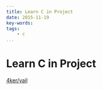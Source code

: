 ```yaml
---
title: Learn C in Project
date: 2015-11-19
key-words:
tags:
    - c
...
```


Learn C in Project
======================

[4ker/yajl](https://github.com/4ker/yajl)
